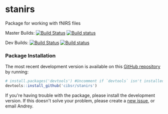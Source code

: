# stanirs
Package for working with fNIRS files

Master Builds: [![Build Status](https://travis-ci.org/cibsr/stanirs.svg?branch=master)](https://travis-ci.org/cibsr/stanirs) [![Build status](https://ci.appveyor.com/api/projects/status/27c43hiyr58wuenc/branch/master?svg=true)](https://ci.appveyor.com/project/andkov/stanirs/branch/master)

Dev Builds:  [![Build Status](https://travis-ci.org/cibsr/stanirs.svg?branch=dev)](https://travis-ci.org/cibsr/stanirs) [![Build status](https://ci.appveyor.com/api/projects/status/27c43hiyr58wuenc/branch/dev?svg=true)](https://ci.appveyor.com/project/andkov/stanirs/branch/dev)


### Package Installation
The most recent development version is available on this [GitHub repository](https://github.com/OuhscBbmc/referral-exposure) by
running:

```r
# install.packages('devtools') #Uncomment if `devtools` isn't installed already.
devtools::install_github('cibsr/stanirs')
```
If you're having trouble with the package, please install the development version.  If this doesn't solve
your problem, please create a [new issue](https://github.com/cibsr/stanirs/issues), or email Andrey.
